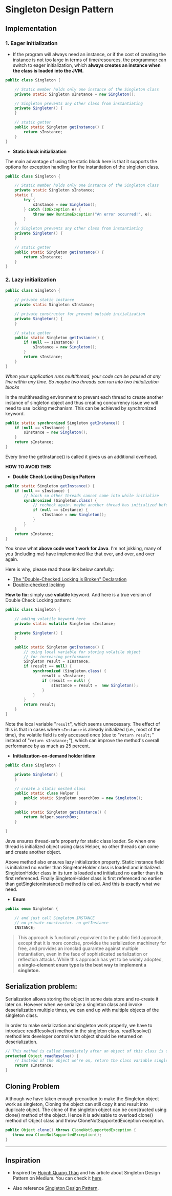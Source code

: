 # Singleton Design Pattern

## Implementation

### 1. Eager initialization

* If the program will always need an instance, or if the cost of creating the instance is not too large in terms of time/resources, the programmer can switch to eager initialization, which **always creates an instance when the class is loaded into the JVM.**

```java
public class Singleton {

    // Static member holds only one instance of the Singleton class
    private static Singleton sInstance = new Singleton();

    // Singleton prevents any other class from instantiating
    private Singleton() {
    }

    // static getter
    public static Singleton getInstance() {
        return sInstance;
    }
}
```

* **Static block initialization**

The main advantage of using the static block here is that it supports the options for exception handling for the instantiation of the singleton class.

```java
public class Singleton {

    // Static member holds only one instance of the Singleton class
    private static Singleton sInstance;
    static { 
        try {
            sInstance = new Singleton();
        } catch (IOException e) {
            throw new RuntimeException("An error occurred!", e);
        }
    }
    // Singleton prevents any other class from instantiating
    private Singleton() {
    }

    // static getter
    public static Singleton getInstance() {
        return sInstance;
    }
}
```
### 2. Lazy initialization

```java
public class Singleton {
    
    // private static instance
    private static Singleton sInstance;

    // private constructor for prevent outside initialization
    private Singleton() {
    }

    // static getter
    public static Singleton getInstance() {
        if (null == sInstance) {
            sInstance = new Singleton();
        }
        return sInstance;
    }
}
```

_When your application runs multithread, your code can be paused at any line within any time. So maybe two threads can run into two initialization blocks_

In the multithreading environment to prevent each thread to create another instance of singleton object and thus creating concurrency issue we will need to use locking mechanism. This can be achieved by synchronized keyword.

```java
public static synchronized Singleton getInstance() {
    if (null == sInstance) {
        sInstance = new Singleton();
    }
    return sInstance;
}
```

Every time the getInstance() is called it gives us an additional overhead.

**HOW TO AVOID THIS**

* **Double Check Locking Design Pattern**

```java
public static Singleton getInstance() {
    if (null == sInstance) {
        // block so other threads cannot come into while initialize
        synchronized (Singleton.class) {
            // recheck again. maybe another thread has initialized before
            if (null == sInstance) {
                sInstance = new Singleton();
            }
        }
    }
    return sInstance;
}
```

You know what **above code won’t work for Java**. I'm not jokking, many of you (including me) have implemented like that over, and over, and over again.

Here is why, please read those link below carefully:
- [The "Double-Checked Locking is Broken" Declaration](http://www.cs.umd.edu/~pugh/java/memoryModel/DoubleCheckedLocking.html)
- [Double-checked locking](https://en.wikipedia.org/wiki/Double-checked_locking)

**How to fix:** simply use **volatile** keyword. And here is a true version of Double Check Locking pattern:

```java
public class Singleton {

    // adding volatile keyword here
    private static volatile Singleton sInstance;

    private Singleton() {
    }

    public static Singleton getInstance() {
        // using local variable for storing volatile object
        // for increasing performance
        Singleton result = sInstance;
        if (result == null) {
            synchronized (Singleton.class) {
                result = sInstance;
                if (result == null) {
                    sInstance = result =  new Singleton();
                }
            }
        }
        return result;
    }
}
```

Note the local variable "`result`", which seems unnecessary. The effect of this is that in cases where `sInstance` is already initialized (i.e., most of the time), the volatile field is only accessed once (due to "`return result;`" instead of "`return sInstance;`"), which can improve the method's overall performance by as much as 25 percent.

* **Initialization-on-demand holder idiom**

```java
public class Singleton {

    private Singleton() {
    }

    // create a static nested class
    public static class Helper {
        public static Singleton searchBox = new Singleton();
    }

    public static Singleton getsInstance() {
        return Helper.searchBox;
    }

}
```

Java ensures thread-safe property for static class loader. So when one thread is initialized object using class Helper, no other threads can come and create another object. 

Above method also ensures lazy initialization property. Static instance field is initialized no earlier than SingletonHolder class is loaded and initialized. SingletonHolder class in its turn is loaded and initialized no earlier than it is first referenced. Finally SingletonHolder class is first referenced no earlier than getSingletonInstance() method is called. And this is exactly what we need.

* **Enum**

```java
public enum Singleton {
    
    // and just call Singleton.INSTANCE
    // no private constructor. no getInstance
    INSTANCE;
```

> This approach is functionally equivalent to the public field approach, except that it is more concise, provides the serialization machinery for free, and provides an ironclad guarantee against multiple instantiation, even in the face of sophisticated serialization or reflection attacks. While this approach has yet to be widely adopted, **a single-element enum type is the best way to implement a singleton.**

## Serialization problem:

Serialization allows storing the object in some data store and re-create it later on. However when we serialize a singleton class and invoke deserialization multiple times, we can end up with multiple objects of the singleton class.

In order to make serialization and singleton work properly, we have to introduce readResolve() method in the singleton class. readResolve() method lets developer control what object should be returned  on deserialization.

```java
// This method is called immediately after an object of this class is deserialized.
protected Object readResolve() {
    // Instead of the object we’re on, return the class variable singleton
    return sInstance;
}
```
 
## Cloning Problem

Although we have taken enough precaution to make the Singleton object work as singleton, Cloning the object can still copy it and result into duplicate object. The clone of the singleton object can be constructed using clone() method of the object. Hence it is advisable to overload clone() method of Object class and throw CloneNotSupportedException exception.

```java
public Object clone() throws CloneNotSupportedException {
   throw new CloneNotSupportedException();
}
```

---
## Inspiration

* Inspired by [Huỳnh Quang Thảo](https://blog.androidcafe.in/@huynhquangthao) and his article about Singleton Design Pattern on Medium. You can check it [here](https://blog.androidcafe.in/singleton-design-pattern-2c63dfcfccf2).

* Also reference [Singleton Design Pattern](https://javarevealed.wordpress.com/tag/singleton-and-serialization/).